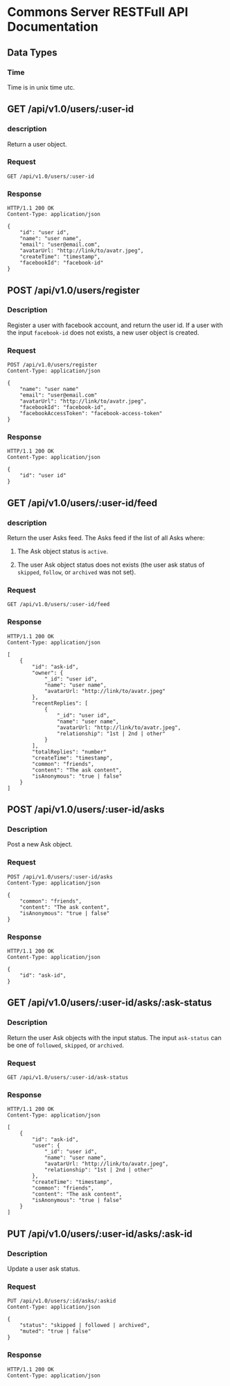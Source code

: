 # Commons Server RESTFull API Documentation

## Data Types
### Time
Time is in unix time utc. 

## GET /api/v1.0/users/:user-id
### description
Return a user object.

### Request
    GET /api/v1.0/users/:user-id

### Response
    HTTP/1.1 200 OK
    Content-Type: application/json
    
    {
        "id": "user id",
        "name": "user name",
        "email": "user@email.com",
        "avatarUrl: "http://link/to/avatr.jpeg",
        "createTime": "timestamp",
        "facebookId": "facebook-id"
    }
    
## POST /api/v1.0/users/register
### Description
Register a user with facebook account, and return the user id.
If a user with the input ```facebook-id``` does not exists, a new user object is created.

### Request
    POST /api/v1.0/users/register
    Content-Type: application/json
    
    {
        "name": "user name"
        "email": "user@email.com"
        "avatarUrl": "http://link/to/avatr.jpeg",
        "facebookId": "facebook-id",
        "facebookAccessToken": "facebook-access-token"
    }

### Response
    HTTP/1.1 200 OK
    Content-Type: application/json
    
    {
        "id": "user id"
    }

## GET /api/v1.0/users/:user-id/feed
### description
Return the user Asks feed.
The Asks feed if the list of all Asks where:

1. The Ask object status is ```active```.

2. The user Ask object status does not exists (the user ask status of ```skipped```, ```follow```, or ```archived``` was not set). 

### Request
    GET /api/v1.0/users/:user-id/feed

### Response
    HTTP/1.1 200 OK
    Content-Type: application/json
    
    [
        {
            "id": "ask-id",
            "owner": {
                "_id": "user id",
                "name": "user name",
                "avatarUrl: "http://link/to/avatr.jpeg"
            },
            "recentReplies": [
                {
                    "_id": "user id",
                    "name": "user name",
                    "avatarUrl: "http://link/to/avatr.jpeg",
                    "relationship": "1st | 2nd | other"
                }
            ],
            "totalReplies": "number"
            "createTime": "timestamp",
            "common": "friends",
            "content": "The ask content",
            "isAnonymous": "true | false"
        }
    ]
    
## POST /api/v1.0/users/:user-id/asks

### Description
Post a new Ask object.

### Request
    POST /api/v1.0/users/:user-id/asks
    Content-Type: application/json
    
    { 
        "common": "friends",
        "content": "The ask content",
        "isAnonymous": "true | false"
    }

### Response
    HTTP/1.1 200 OK
    Content-Type: application/json
    
    {
        "id": "ask-id",
    }


## GET /api/v1.0/users/:user-id/asks/:ask-status
### Description
Return the user Ask objects with the input status.
The input ```ask-status``` can be one of ```followed```, ```skipped```, or ```archived```.

### Request
    GET /api/v1.0/users/:user-id/ask-status

### Response
    HTTP/1.1 200 OK
    Content-Type: application/json
    
    [
        {
            "id": "ask-id",
            "user": {
                "_id": "user id",
                "name": "user name",
                "avatarUrl: "http://link/to/avatr.jpeg",
                "relationship": "1st | 2nd | other"
            },
            "createTime": "timestamp",
            "common": "friends",
            "content": "The ask content",
            "isAnonymous": "true | false"
        }
    ]
    
## PUT /api/v1.0/users/:user-id/asks/:ask-id

### Description
Update a user ask status.

### Request
    PUT /api/v1.0/users/:id/asks/:askid
    Content-Type: application/json
    
    {
        "status": "skipped | followed | archived",
        "muted": "true | false"
    }

### Response
    HTTP/1.1 200 OK
    Content-Type: application/json
    
    